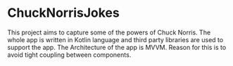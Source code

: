 # ChuckNorrisJokes

This project aims to capture some of the powers of Chuck Norris.
The whole app is written in Kotlin language and third party libraries are used to support the app.
The Architecture of the app is MVVM. Reason for this is to avoid tight coupling between components.
